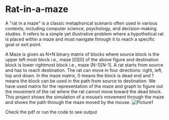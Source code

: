 # Rat-in-a-maze
A "rat in a maze" is a classic metaphorical scenario often used in various contexts, including computer science, psychology, and decision-making studies. It refers to a simple yet illustrative problem where a hypothetical rat is placed within a maze and must navigate through it to reach a specific goal or exit point.

A Maze is given as N*N binary matrix of blocks where source block is the upper left most block i.e., maze [0][0] of the above figure and destination block is lower rightmost block i.e., maze [N-1][N-1]. A rat starts from source and has to reach destination. The rat can move in four directions: right, left, top and down. In the maze matrix, 0 means the block is dead end and 1 means the block can be used in the path from source to destination. We have used matrix for the representation of the maze and graph to figure out the movement of the rat where the rat cannot move toward the dead block. 
This project shows the simulation of a mouse’s movement through the maze and shows the path through the maze moved by the mouse. 
![Picture1](https://github.com/user-attachments/assets/214c952a-d2e8-4620-bfbc-307cdc63d695)

Check the pdf or run the code to see output

